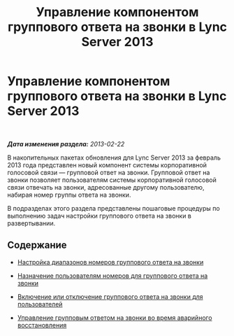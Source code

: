 ﻿---
title: Управление компонентом группового ответа на звонки в Lync Server 2013
TOCTitle: Управление компонентом группового ответа на звонки в Lync Server 2013
ms:assetid: 85846a25-e175-4854-b31f-528f219f9a05
ms:mtpsurl: https://technet.microsoft.com/ru-ru/library/JJ945640(v=OCS.15)
ms:contentKeyID: 52058266
ms.date: 05/19/2016
mtps_version: v=OCS.15
ms.translationtype: HT
---

# Управление компонентом группового ответа на звонки в Lync Server 2013

 

_**Дата изменения раздела:** 2013-02-22_

В накопительных пакетах обновления для Lync Server 2013 за февраль 2013 года представлен новый компонент системы корпоративной голосовой связи — групповой ответ на звонки. Групповой ответ на звонки позволяет пользователям системы корпоративной голосовой связи отвечать на звонки, адресованные другому пользователю, набирая номер группы ответа на звонки.

В подразделах этого раздела представлены пошаговые процедуры по выполнению задач настройки группового ответа на звонки в развертывании.

## Содержание

  - [Настройка диапазонов номеров группового ответа на звонки](lync-server-2013-configure-group-call-pickup-number-ranges.md)

  - [Назначение пользователям номеров для группового ответа на звонки](lync-server-2013-assign-group-call-pickup-numbers-to-users.md)

  - [Включение или отключение группового ответа на звонки для пользователей](lync-server-2013-enable-or-disable-group-call-pickup-for-users.md)

  - [Управление групповым ответом на звонки во время аварийного восстановления](lync-server-2013-manage-group-call-pickup-during-disaster-recovery.md)

